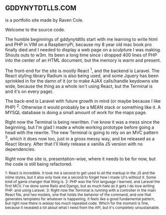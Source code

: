 GDDYNYTDTLLS.COM
----------------
is a portfolio site made by Raven Cole.

Welcome to the source code.

The humble beginnings of gddynytdtlls start with me learning to write html
and PHP in VIM on a RaspberryPi, because my 8 year old mac book pro finally
died and I needed to display a web page on a sculpture I was making. 
Shouts outs to w3m. Its been a long time since i dropped 400 lines of PHP into the
center of an HTML document, but the memory is warm and present.

The front-end for the site is *mostly* React <sup>1</sup>, and the backend is Laravel.
The React styling library Radium is also being used, and some Jquery
has been sprinkled in for the damn of it (or to make AJAX calls/handle keydowns
site wide, because the thing as a whole isn't using React, but the Terminal is and it's
on every page). 

The back-end is Laravel with future growth in mind (or maybe because I like PHP) <sup>2</sup>. Otherwise it would probably be a MEAN stack or something like it. A MYSQL database is doing a small amount of work for the maps page.

Right now the Terminal is being rewritten. I've know it was a mess since the 
beginning, but I'm glad I made a whole working prototype before going a head
with the rewrite. The new Terminal is going to rely on an MVC pattern <sup>3</sup>, which it does
now too, just in a gross messy way,  and be released as a React library. After that
I'll likely release a vanilla JS version with no dependencies. 

Right now the site is, presentation-wise, where it needs to be for now, but the 
code is still being refactored. 

<sup>1: 
    React is incredible. It took me a second to get used to all the markup in the JS and the
    inline styles, but it also only took me a second to forget how I made UI's without it. 
    Some kind of game changer that thing is.
    2:
    PHP was the first language I learned, and Laravel the first MCV. I've done some
    Rails and Django, but as much hate as it gets I do love writing PHP. and using Laravel.
    3: 
    Right now the Terminal is running with a controller in the main React file, and two
    models, one that holds the behavior of the command, and one that generates templates
    for whatever is happening. It feels like a good fundamental pattern, but right now
    there is *waaay* too much repeated code. Which for the moment is fine, because it revealed
    a lot about what I need from the API, but it's completely unsustainable. 
</sup>
